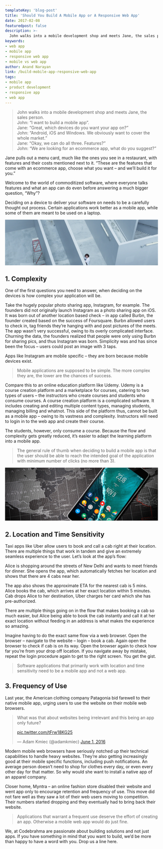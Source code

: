 ```yaml
---
templateKey: 'blog-post'
title: 'Should You Build A Mobile App or A Responsive Web App'
date: 2017-02-08
featuredpost: false
description: >-
  John walks into a mobile development shop and meets Jane, the sales person. John- “I want to build a mobile app”. Jane- “Great, which devices do you want your app on?” John- “Android, iOS and Windows. We obviously want to
keywords:
- web app
- mobile app
- responsive web app
- mobile vs web app
author: Anand Narayan
link: /build-mobile-app-responsive-web-app
tags:
- mobile app
- product development
- responsive app
- web app
---
```


> John walks into a mobile development shop and meets Jane, the sales person.<br />
> John: “I want to build a mobile app”.<br />
> Jane: “Great, which devices do you want your app on?”<br />
> John: “Android, iOS and Windows. We obviously want to cover the whole market.”<br />
> Jane: “Okay, we can do all three. Features?”<br />
> John: “We are looking for an ecommerce app, what do you suggest?”<br />

Jane pulls out a menu card, much like the ones you see in a restaurant, with features and their costs mentioned next to it. “These are the features that come with an ecommerce app, choose what you want – and we’ll build it for you.”

Welcome to the world of commoditized software, where everyone talks features and what an app can do even before answering a much bigger question, “Why”?

Deciding on a device to deliver your software on needs to be a carefully thought out process. Certain applications work better as a mobile app, while some of them are meant to be used on a laptop.

![complex-app-mobile-web](./images/complex-app.jpeg)
## 1. Complexity
One of the first questions you need to answer, when deciding on the devices is how complex your application will be.

Take the hugely popular photo sharing app, Instagram, for example. The founders did not originally launch Instagram as a photo sharing app on iOS. It was born out of another location based check – in app called Burbn, the founder created based on the success of Foursquare. Burbn allowed users to check in, tag friends they’re hanging with and post pictures of the meets. The app wasn’t very successful, owing to its overly complicated interface. Churning the data, the founders realized that people were only using Burbn for sharing pics, and thus Instagram was born. Simplicity was and has since been the focus – users could post an image with 3 taps.

Apps like Instagram are mobile specific – they are born because mobile devices exist.

> Mobile applications are supposed to be simple. The more complex they are, the lower are the chances of success.


Compare this to an online education platform like Udemy. Udemy is a course creation platform and a marketplace for courses, catering to two types of users – the instructors who create courses and students who consume courses. A course creation platform is a complicated software. It includes creating and editing multiple content types, managing students, managing billing and whatnot. This side of the platform thus, cannot be built as a mobile app – owing to its vastness and complexity. Instructors will need to login in to the web app and create their course.

The students, however, only consume a course. Because the flow and complexity gets greatly reduced, it’s easier to adapt the learning platform into a mobile app.


> The general rule of thumb when deciding to build a mobile app is that the user should be able to reach the intended goal of the application with minimum number of clicks (no more than 3).

![complex-app-mobile-web](./images/location-time-apps-org-copy.jpeg)

## 2. Location and Time Sensitivity
Taxi apps like Uber allow users to book and call a cab right at their location. There are multiple things that work in tandem and give an extremely seamless experience to the user. Let’s look at the app’s flow:

Alice is shopping around the streets of New Delhi and wants to meet friends for dinner.
She opens the app, which automatically fetches her location and shows that there are 4 cabs near her.

The app also shows the approximate ETA for the nearest cab is 5 mins.
Alice books the cab, which arrives at her exact location within 5 minutes.
Cab drops Alice to her destination, Uber charges her card which she has pre-authorized.

There are multiple things going on in the flow that makes booking a cab so much easier, but Alice being able to book the cab instantly and call it at her exact location without feeding in an address is what makes the experience so amazing.

Imagine having to do the exact same flow via a web browser. Open the browser – navigate to the website – login – book a cab. Again open the browser to check if cab is on its way. Open the browser again to check how far you’re from your drop off location. If you navigate away by mistake, repeat the login procedure again to get to the right screen. You get the gist.


> Software applications that primarily work with location and time sensitivity need to be a mobile app and not a web app.




## 3. Frequency of Use
Last year, the American clothing company Patagonia bid farewell to their native mobile app, urging users to use the website on their mobile web browsers.

> What was that about websites being irrelevant and this being an app only future?
>
>  [pic.twitter.com/tFrw18KG25](https://t.co/tFrw18KG25)
>
> — Adam Kmiec (@adamkmiec) [June 1, 2016](https://twitter.com/adamkmiec/status/737992375839162368)

Modern mobile web browsers have seriously notched up their technical capabilities to handle heavy websites. They’re also getting increasingly good at their mobile specific functions, including push notifications.
An average person doesn’t need to shop for clothes every day, or even every other day for that matter. So why would she want to install a native app of an apparel company.

Closer home, Myntra – an online fashion store disabled their website and went app only to encourage retention and frequency of use. This move did not fare well as they saw a lot of their web users moving to competition. Their numbers started dropping and they eventually had to bring back their website.


> Applications that warrant a frequent use deserve the effort of creating an app. Otherwise a mobile web app would do just fine.


We, at Codebrahma are passionate about building solutions and not just apps. If you have something in mind that you want to build, we’d be more than happy to have a word with you.
Drop us a line here.